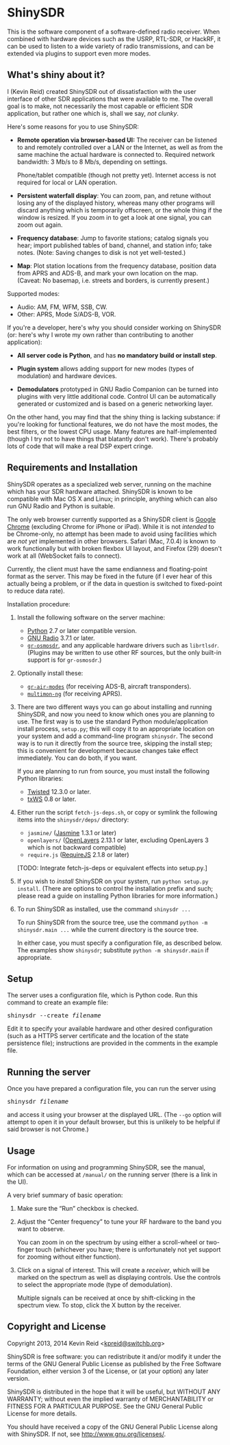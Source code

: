 ShinySDR
========

This is the software component of a software-defined radio receiver. When combined with hardware devices such as the USRP, RTL-SDR, or HackRF, it can be used to listen to a wide variety of radio transmissions, and can be extended via plugins to support even more modes.

What's shiny about it?
----------------------

I (Kevin Reid) created ShinySDR out of dissatisfaction with the user interface of other SDR applications that were available to me. The overall goal is to make, not necessarily the most capable or efficient SDR application, but rather one which is, shall we say, *not clunky*.

Here's some reasons for you to use ShinySDR:

* **Remote operation via browser-based UI:** The receiver can be listened to and remotely controlled over a LAN or the Internet, as well as from the same machine the actual hardware is connected to. Required network bandwidth: 3 Mb/s to 8 Mb/s, depending on settings.

  Phone/tablet compatible (though not pretty yet). Internet access is not required for local or LAN operation.

* **Persistent waterfall display**: You can zoom, pan, and retune without losing any of the displayed history, whereas many other programs will discard anything which is temporarily offscreen, or the whole thing if the window is resized. If you zoom in to get a look at one signal, you can zoom out again.

* **Frequency database**: Jump to favorite stations; catalog signals you hear; import published tables of band, channel, and station info; take notes. (Note: Saving changes to disk is not yet well-tested.)

* **Map**: Plot station locations from the frequency database, position data from APRS and ADS-B, and mark your own location on the map. (Caveat: No basemap, i.e. streets and borders, is currently present.)

Supported modes:

* Audio: AM, FM, WFM, SSB, CW.
* Other: APRS, Mode S/ADS-B, VOR.

If you're a developer, here's why you should consider working on ShinySDR (or: here's why I wrote my own rather than contributing to another application):

* **All server code is Python**, and has **no mandatory build or install step**.

* **Plugin system** allows adding support for new modes (types of modulation) and hardware devices.

* **Demodulators** prototyped in GNU Radio Companion can be turned into plugins with very little additional code. Control UI can be automatically generated or customized and is based on a generic networking layer.

On the other hand, you may find that the shiny thing is lacking substance: if you're looking for functional features, we do not have the most modes, the best filters, or the lowest CPU usage. Many features are half-implemented (though I try not to have things that blatantly don't work). There's probably lots of code that will make a real DSP expert cringe.

Requirements and Installation
-----------------------------

ShinySDR operates as a specialized web server, running on the machine which has your SDR hardware attached. ShinySDR is known to be compatible with Mac OS X and Linux; in principle, anything which can also run GNU Radio and Python is suitable.

The only web browser currently supported as a ShinySDR client is [Google Chrome](https://www.google.com/chrome/) (excluding Chrome for iPhone or iPad).
While it is not *intended* to be Chrome-only, no attempt has been made to avoid using facilities which are *not yet* implemented in other browsers.
Safari (Mac, 7.0.4) is known to work functionally but with broken flexbox UI layout, and Firefox (29) doesn't work at all (WebSocket fails to connect).

Currently, the client must have the same endianness and floating-point format as the server.
This may be fixed in the future (if I ever hear of this actually being a problem, or if the data in question is switched to fixed-point to reduce data rate).

Installation procedure:

1. Install the following software on the server machine:

    * [Python](http://www.python.org/) 2.7 or later compatible version.
    * [GNU Radio](http://gnuradio.org/) 3.7.1 or later.
    * [`gr-osmosdr`](http://sdr.osmocom.org/trac/wiki/GrOsmoSDR), and any applicable hardware drivers such as `librtlsdr`. (Plugins may be written to use other RF sources, but the only built-in support is for `gr-osmosdr`.)

2. Optionally install these:

    * [`gr-air-modes`](https://github.com/bistromath/gr-air-modes) (for receiving ADS-B, aircraft transponders).
    * [`multimon-ng`](https://github.com/EliasOenal/multimon-ng) (for receiving APRS).

    <!-- TODO: Mention hamlib once that is better-supported -->

3. There are two different ways you can go about installing and running ShinySDR, and now you need to know which ones you are planning to use.
The first way is to use the standard Python module/application install process, `setup.py`; this will copy it to an appropriate location on your system and add a command-line program `shinysdr`.
The second way is to run it directly from the source tree, skipping the install step; this is convenient for development because changes take effect immediately.
You can do both, if you want.

    If you are planning to run from source, you must install the following Python libraries:

    * [Twisted](http://twistedmatrix.com/) 12.3.0 or later.
    * [txWS](https://github.com/MostAwesomeDude/txWS) 0.8 or later.

4. Either run the script `fetch-js-deps.sh`, or copy or symlink the following items into the `shinysdr/deps/` directory:

    * `jasmine/` ([Jasmine](https://github.com/pivotal/jasmine/) 1.3.1 or later)
    * `openlayers/` ([OpenLayers](http://openlayers.org/) 2.13.1 or later, excluding OpenLayers 3 which is not backward compatible)
    * `require.js` ([RequireJS](http://requirejs.org/) 2.1.8 or later)

    [TODO: Integrate fetch-js-deps or equivalent effects into setup.py.]

5. If you wish to _install_ ShinySDR on your system, run `python setup.py install`.
   (There are options to control the installation prefix and such; please read a guide on installing Python libraries for more information.)

6. To run ShinySDR as installed, use the command `shinysdr ...`

    To run ShinySDR from the source tree, use the command `python -m shinysdr.main ...` while the current directory is the source tree.
   
    In either case, you must specify a configuration file, as described below.
    The examples show `shinysdr`; substitute `python -m shinysdr.main` if appropriate.

Setup
-----

The server uses a configuration file, which is Python code.
Run this command to create an example file:

<pre>shinysdr --create <var>filename</var></pre>

Edit it to specify your available hardware and other desired configuration (such as a HTTPS server certificate and the location of the state persistence file); instructions are provided in the comments in the example file.

Running the server
------------------

Once you have prepared a configuration file, you can run the server using

<pre>shinysdr <var>filename</var></pre>

and access it using your browser at the displayed URL. (The `--go` option will attempt to open it in your default browser, but this is unlikely to be helpful if said browser is not Chrome.)

Usage
-----

For information on using and programming ShinySDR, see the manual, which can be accessed at `/manual/` on the running server (there is a link in the UI).

A very brief summary of basic operation:

1. Make sure the “Run” checkbox is checked.

2. Adjust the “Center frequency” to tune your RF hardware to the band you want to observe.

   You can zoom in on the spectrum by using either a scroll-wheel or two-finger touch (whichever you have; there is unfortunately not yet support for zooming without either function).

3. Click on a signal of interest. This will create a *receiver*, which will be marked on the spectrum as well as displaying controls. Use the controls to select the appropriate mode (type of demodulation).

   Multiple signals can be received at once by shift-clicking in the spectrum view. To stop, click the X button by the receiver.

Copyright and License
---------------------

Copyright 2013, 2014 Kevin Reid &lt;<kpreid@switchb.org>&gt;

ShinySDR is free software: you can redistribute it and/or modify
it under the terms of the GNU General Public License as published by
the Free Software Foundation, either version 3 of the License, or
(at your option) any later version.

ShinySDR is distributed in the hope that it will be useful,
but WITHOUT ANY WARRANTY; without even the implied warranty of
MERCHANTABILITY or FITNESS FOR A PARTICULAR PURPOSE.  See the
GNU General Public License for more details.

You should have received a copy of the GNU General Public License
along with ShinySDR.  If not, see <http://www.gnu.org/licenses/>.

